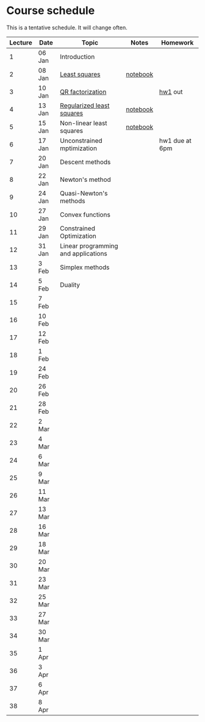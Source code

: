 # Course schedule

This is a tentative schedule. It will change often.

| Lecture | Date | Topic | Notes | Homework |
| ------- | ---- | ----- | ----- | -------- |
| 1 | 06 Jan | Introduction |||
| 2 | 08 Jan | [Least squares](notes/Least_squares.md#LeastSquares) | [notebook](https://nbviewer.jupyter.org/github/mpf/19T2-406/blob/master/docs/notebooks/least-squares.ipynb)                                 | |
| 3 | 10 Jan | [QR factorization](notes/QR_factorization.md#QRfactorization) | | [hw1](homework/hw1.md#CPSC406:Homework1(DueJan17)) out |
| 4 | 13 Jan | [Regularized least squares](notes/Regularized_LS.md#Regularizedleastsquares) | [notebook](https://nbviewer.jupyter.org/github/mpf/19T2-406/blob/master/docs/notebooks/regularizedLS.ipynb) | |
| 5 | 15 Jan| Non-linear least squares  | [notebook](https://nbviewer.jupyter.org/github/mpf/19T2-406/blob/master/docs/notebooks/gaussnewton.ipynb) | |
| 6 | 17 Jan | Unconstrained mptimization | | hw1 due at 6pm |
| 7 | 20 Jan | Descent methods | | |
| 8 | 22 Jan | Newton's method | | |
| 9 | 24 Jan | Quasi-Newton's methods | | |
| 10 | 27 Jan | Convex functions | | |
| 11 | 29 Jan | Constrained Optimization | | |
| 12 | 31 Jan | Linear programming and applications | | |
| 13 | 3 Feb | Simplex methods | | |
| 14 | 5 Feb | Duality     | | |
| 15 | 7 Feb |      | | |
| 16 | 10 Feb |      | | |
| 17 | 12 Feb |      | | |
| 18 | 1 Feb |      | | |
| 19 | 24 Feb |      | | |
| 20 | 26 Feb |      | | |
| 21 | 28 Feb |      | | |
| 22 | 2 Mar |      | | |
| 23 | 4 Mar |      | | |
| 24 | 6 Mar |      | | |
| 25 | 9 Mar |      | | |
| 26 | 11 Mar |      | | |
| 27 | 13 Mar |      | | |
| 28 | 16 Mar |      | | |
| 29 | 18 Mar |      | | |
| 30 | 20 Mar |      | | |
| 31 | 23 Mar |      | | |
| 32 | 25 Mar |      | | |
| 33 | 27 Mar |      | | |
| 34 | 30 Mar |      | | |
| 35 | 1 Apr |      | | |
| 36 | 3 Apr |      | | |
| 37 | 6 Apr |      | | |
| 38 | 8 Apr |      | | |

